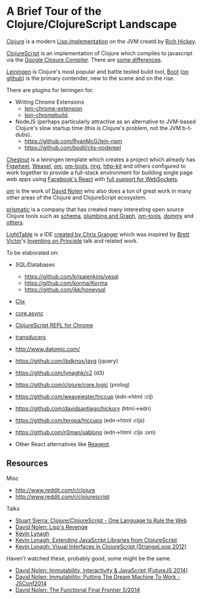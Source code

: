 # A Brief Tour of the Clojure/ClojureScript Landscape

[Clojure](http://clojure.org/) is a modern
[Lisp implementation](http://en.wikipedia.org/wiki/Lisp_%28programming_language%29)
on the JVM creatd by
[Rich Hickey](http://thechangelog.com/rich-hickeys-greatest-hits/).

[ClojureScript](https://github.com/clojure/clojurescript) is an implementation
of Clojure which compiles to javascript via the
[Google Closure Compiler](https://developers.google.com/closure/compiler/). There are [some differences](https://github.com/clojure/clojurescript/wiki/Differences-from-Clojure).

[Leiningen](http://leiningen.org/) is Clojure's most popular and battle tested
build tool, [Boot](http://boot-clj.com/)
([on github](https://github.com/boot-clj/boot)) is the primary contender, new
to the scene and on the rise.

There are plugins for leiningen for:
- Writing Chrome Extensions
  * [lein-chrome-extension](https://github.com/clumsyjedi/lein-chrome-extension)
  * [lein-chromebuild](https://github.com/clumsyjedi/lein-chromebuild).
- NodeJS (perhaps particularly attractive as an alternative to JVM-based
  Clojure's slow startup time (this is Clojure's problem, not the JVM
  b-t-dubs).
  * https://github.com/RyanMcG/lein-npm
  * https://github.com/bodil/cljs-noderepl

[Chestnut](https://github.com/plexus/chestnut) is a leiningen template which
creates a project which already has
[Figwheel](https://github.com/bhauman/lein-figwheel),
[Weasel](https://github.com/tomjakubowski/weasel),
[om](https://github.com/omcljs/om),
[om-tools](https://github.com/Prismatic/om-tools),
[ring](https://github.com/ring-clojure/ring),
[http-kit](http://www.http-kit.org/) and others configured to work together to
provide a full-stack environment for building single page web apps using
[Facebook's React](http://facebook.github.io/react/) with
[full support for WebSockets](http://www.http-kit.org/server.html).

[om](https://github.com/omcljs/om) is the work of
[David Nolen](http://swannodette.github.io/) who also does a ton of great work
in many other areas of the Clojure and ClojureScript ecosystem.

[prismatic](http://getprismatic.com/home) is a company that has created many
interesting open source Clojure tools such as
[schema](https://github.com/Prismatic/schema),
[plumbing and Graph](https://github.com/Prismatic/plumbing),
[om-tools](https://github.com/Prismatic/om-tools),
[dommy](https://github.com/Prismatic/dommy)
and [others](https://github.com/Prismatic).

[LightTable](http://lighttable.com/) is a IDE
[created by Chris Granger](http://www.chris-granger.com/lighttable/) which was
inspired by [Brett Victor](http://worrydream.com/)'s
[Inventing on Principle](https://vimeo.com/36579366) talk and related work.

To be elaborated on:
* SQL/Databases
  - https://github.com/krisajenkins/yesql
  - https://github.com/korma/Korma
  - https://github.com/jkk/honeysql
* [Cljx](https://github.com/lynaghk/cljx)
* [core.async](https://github.com/clojure/core.async)
* [ClojureScript REPL for Chrome](https://chrome.google.com/webstore/detail/clojurescript-repl/lmjjlapjpjeodaadkljnmdfbjpfddchm?hl=en)
* [transducers](http://clojure.org/transducers)
* http://www.datomic.com/
* https://github.com/ibdknox/jayq (jquery)
* https://github.com/lynaghk/c2 (d3)
* https://github.com/clojure/core.logic (prolog)
* https://github.com/weavejester/hiccup (edn->html :clj)
* https://github.com/davidsantiago/hickory (html->edn)
* https://github.com/teropa/hiccups (edn->html :cljs)
* https://github.com/r0man/sablono (edn->html :cljs :om)

* Other React alternatives like [Reagent](http://holmsand.github.io/reagent/).

## Resources

Misc
- http://www.reddit.com/r/clojure
- http://www.reddit.com/r/clojurescript

Talks
- [Stuart Sierra: Clojure/ClojureScript - One Language to Rule the Web](https://www.youtube.com/watch?v=EpcNDd8nuYY)
- [David Nolen: Lisp's Revenge](https://www.youtube.com/watch?v=MTawgp3SKy8)
- [Kevin Lynagh](https://keminglabs.com/talks/)
- [Kevin Lynagh: Extending JavaScript Libraries from ClojureScript](https://www.youtube.com/watch?v=XfzXFWTT-z0)
- [Kevin Lynagh: Visual Interfaces in ClojureScript (StrangeLoop 2012)](http://www.infoq.com/presentations/Visual-Interfaces)

Haven't watched these, probably good, some might be the same.
- [David Nolen: Immutability, interactivity & JavaScript (FutureJS 2014)](https://www.youtube.com/watch?v=mS264h8KGwk)
- [David Nolen: Immutability: Putting The Dream Machine To Work - JSConf2014](https://www.youtube.com/watch?v=SiFwRtCnxv4)
- [David Nolen: The Functional Final Frontier 5/2014](https://www.youtube.com/watch?v=xeEojV8K7Lk)
